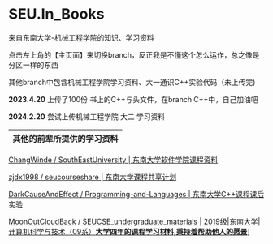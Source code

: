 # SEU.In_Books
来自东南大学-机械工程学院的知识、学习资料

点击左上角的【主页面】来切换branch，反正我是不懂这个怎么运作，总之像是分区一样的东西

其他branch中包含机械工程学院学习资料、大一通识C++实验代码（未上传完)

**2023.4.20** 上传了100份 书上的C++与头文件，在branch C++中，自己加油吧

**2024.2.20** 尝试上传机械工程学院 大二 学习资料

| 其他的前辈所提供的学习资料 |
|--|

[ChangWinde / SouthEastUniversity | 东南大学软件学院课程资料](https://github.com/ChangWinde/SouthEastUniversity/tree/master)

[zjdx1998 / seucourseshare | 东南大学课程共享计划](https://github.com/zjdx1998/seucourseshare)

[DarkCauseAndEffect / Programming-and-Languages | 东南大学C++课程课后实验](https://github.com/DarkCauseAndEffect/Programming-and-Languages) 

[MoonOutCloudBack / SEUCSE_undergraduate_materials | 2019级|东南大学|计算机科学与技术（09系）**大学四年的课程学习材料,秉持着帮助他人的愿景**](https://github.com/MoonOutCloudBack/SEUCSE_undergraduate_materials)]
